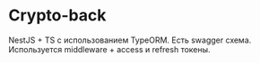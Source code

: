 # Crypto-back

NestJS + TS с использованием TypeORM. 
Есть swagger схема. 
Используется middleware + access и refresh токены.
